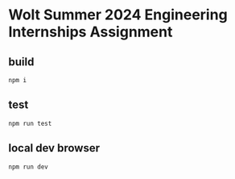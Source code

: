 # Wolt Summer 2024 Engineering Internships Assignment

## build

```shell
npm i
```

## test

```shell
npm run test
```

## local dev browser

```shell
npm run dev
```
